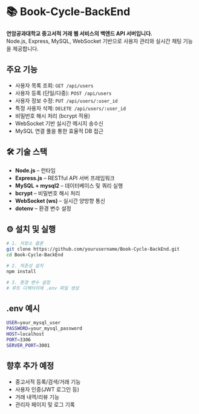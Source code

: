 # 📚 Book-Cycle-BackEnd

**연암공과대학교 중고서적 거래 웹 서비스의 백엔드 API 서버입니다.**  
Node.js, Express, MySQL, WebSocket 기반으로 사용자 관리와 실시간 채팅 기능을 제공합니다.


## 주요 기능

- 사용자 목록 조회: `GET /api/users`
- 사용자 등록 (단일/다중): `POST /api/users`
- 사용자 정보 수정: `PUT /api/users/:user_id`
- 특정 사용자 삭제: `DELETE /api/users/:user_id`
- 비밀번호 해시 처리 (bcrypt 적용)
- WebSocket 기반 실시간 메시지 송수신
- MySQL 연결 풀을 통한 효율적 DB 접근


## 🛠 기술 스택

- **Node.js** – 런타임
- **Express.js** – RESTful API 서버 프레임워크
- **MySQL + mysql2** – 데이터베이스 및 쿼리 실행
- **bcrypt** – 비밀번호 해시 처리
- **WebSocket (ws)** – 실시간 양방향 통신
- **dotenv** – 환경 변수 설정


## ⚙️ 설치 및 실행

```bash
# 1. 저장소 클론
git clone https://github.com/yourusername/Book-Cycle-BackEnd.git
cd Book-Cycle-BackEnd

# 2. 의존성 설치
npm install

# 3. 환경 변수 설정
# 루트 디렉터리에 .env 파일 생성
```


## .env 예시

```bash
USER=your_mysql_user
PASSWORD=your_mysql_password
HOST=localhost
PORT=3306
SERVER_PORT=3001
```


## 향후 추가 예정

- 중고서적 등록/검색/거래 기능
- 사용자 인증(JWT 로그인 등)
- 거래 내역/리뷰 기능
- 관리자 페이지 및 로그 기록


